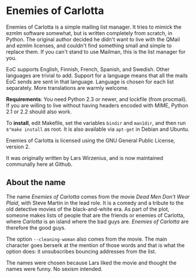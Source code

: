 Enemies of Carlotta 
===================

Enemies of Carlotta is a simple mailing list manager. It tries to
mimick the ezmlm software somewhat, but is written completely from
scratch, in Python. The original author decided he didn't want to
live with the QMail and ezmlm licenses, and couldn't find something
small and simple to replace them. If you can't stand to use Mailman,
this is the list manager for you.

EoC supports English, Finnish, French, Spanish, and Swedish. Other
languages are trivial to add. Support for a language means that all
the mails EoC sends are sent in that language. Language is chosen
for each list separately. More translations are warmly welcome.


**Requirements**: You need Python 2.3 or newer, and lockfile (from procmail). If you are
willing to live without having headers encoded with MIME, Python 2.1 or
2.2 should also work.

To **install**, edit Makefile, set the variables `bindir` and `man1dir`,
and then run s`"make install` as root.  It is also available via
`apt-get` in Debian and Ubuntu.

Enemies of Carlotta is licensed using the GNU General Public License,
version 2.

It was originally written by Lars Wirzenius, and is now maintained
communally here at Github.

About the name
--------------

The name _Enemies of Carlotta_ comes from the movie _Dead Men
Don't Wear Plaid_, with Steve Martin in the lead role. It is a
comedy and a tribute to the old detective movies of the black-and-white
era. As part of the plot, someone makes lists of people that are
the friends or enemies of Carlotta, where _Carlotta_ is an island
where the bad guys are. _Enemies of Carlotta_ are therefore the
good guys.

The option `--cleaning-woman` also comes from the movie. The main
character goes berserk at the mention of those words and that is
what the option does: it unsubscribes bouncing addresses from the
list.

The names were chosen because Lars liked the movie and thought the
names were funny. No sexism intended.

